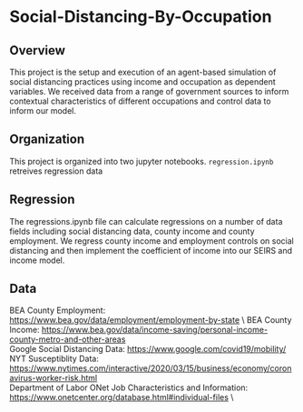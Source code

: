 # Social-Distancing-By-Occupation

## Overview
This project is the setup and execution of an agent-based simulation of social distancing practices using income and occupation as dependent variables. We received data from a range of government sources to inform contextual characteristics of different occupations and control data to inform our model.

## Organization
This project is organized into two jupyter notebooks. `regression.ipynb` retreives regression data  

## Regression
The regressions.ipynb file can calculate regressions on a number of data fields including social distancing data, county income and county
employment. We regress county income and employment controls on social distancing and then implement the coefficient of income into our SEIRS and income model.

## Data
BEA County Employment: https://www.bea.gov/data/employment/employment-by-state \ 
BEA County Income: https://www.bea.gov/data/income-saving/personal-income-county-metro-and-other-areas \
Google Social Distancing Data: https://www.google.com/covid19/mobility/ \
NYT Susceptiblity Data: https://www.nytimes.com/interactive/2020/03/15/business/economy/coronavirus-worker-risk.html \
Department of Labor ONet Job Characteristics and Information: https://www.onetcenter.org/database.html#individual-files \
